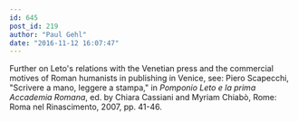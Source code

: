 ```yaml
---
id: 645
post_id: 219
author: "Paul Gehl"
date: "2016-11-12 16:07:47"
---
```

Further on Leto's relations with the Venetian press and the commercial motives of Roman humanists in publishing in Venice, see: Piero Scapecchi, "Scrivere a mano, leggere a stampa," in *Pomponio Leto e la prima Accademia Romana*, ed. by Chiara Cassiani and Myriam Chiabò, Rome: Roma nel Rinascimento, 2007, pp. 41-46.

